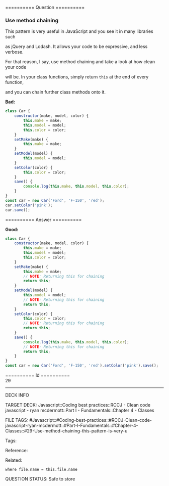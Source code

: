 ========== Question ==========  

### Use method chaining

This pattern is very useful in JavaScript and you see it in many libraries such

as jQuery and Lodash. It allows your code to be expressive, and less verbose.

For that reason, I say, use method chaining and take a look at how clean your code

will be. In your class functions, simply return `this` at the end of every function,

and you can chain further class methods onto it.

**Bad:**

```javascript
class Car {
    constructor(make, model, color) {
        this.make = make;
        this.model = model;
        this.color = color;
    }
    setMake(make) {
        this.make = make;
    }
    setModel(model) {
        this.model = model;
    }
    setColor(color) {
        this.color = color;
    }
    save() {
        console.log(this.make, this.model, this.color);
    }
}
const car = new Car('Ford', 'F-150', 'red');
car.setColor('pink');
car.save();
```  

========== Answer ==========  

**Good:**

```javascript
class Car {
    constructor(make, model, color) {
        this.make = make;
        this.model = model;
        this.color = color;
    }
    setMake(make) {
        this.make = make;
        // NOTE: Returning this for chaining
        return this;
    }
    setModel(model) {
        this.model = model;
        // NOTE: Returning this for chaining
        return this;
    }
    setColor(color) {
        this.color = color;
        // NOTE: Returning this for chaining
        return this;
    }
    save() {
        console.log(this.make, this.model, this.color);
        // NOTE: Returning this for chaining
        return this;
    }
}
const car = new Car('Ford', 'F-150', 'red').setColor('pink').save();
```

========== Id ==========  
29

---

DECK INFO

TARGET DECK: Javascript::Coding best practices::RCCJ - Clean code javascript - ryan mcdermott::Part I - Fundamentals::Chapter 4 - Classes

FILE TAGS: #Javascript::#Coding-best-practices::#RCCJ-Clean-code-javascript-ryan-mcdermott::#Part-I-Fundamentals::#Chapter-4-Classes::#29-Use-method-chaining-this-pattern-is-very-u

Tags:

Reference:

Related:

```dataview
where file.name = this.file.name
```
QUESTION STATUS: Safe to store
